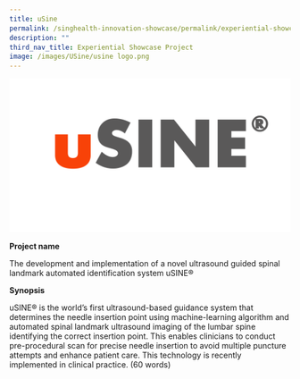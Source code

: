 ```yaml
---
title: uSine
permalink: /singhealth-innovation-showcase/permalink/experiential-showcase-project/usine/
description: ""
third_nav_title: Experiential Showcase Project
image: /images/USine/usine logo.png
---
```

![usine logo](/images/USine/usine%20logo.png)

**Project name**

The development and implementation of a novel ultrasound guided spinal landmark automated identification system uSINE®

**Synopsis**

uSINE® is the world’s first ultrasound-based guidance system that determines the needle insertion point using machine-learning algorithm and automated spinal landmark ultrasound imaging of the lumbar spine identifying the correct insertion point. This enables clinicians to conduct pre-procedural scan for precise needle insertion to avoid multiple puncture attempts and enhance patient care. This technology is recently implemented in clinical practice.
(60 words)